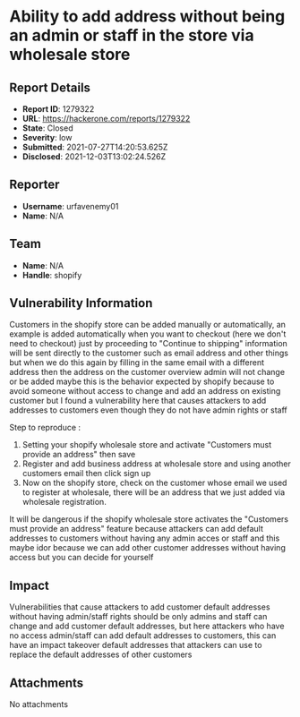 # Ability to add address without being an admin or staff in the store via wholesale store

## Report Details
- **Report ID**: 1279322
- **URL**: https://hackerone.com/reports/1279322
- **State**: Closed
- **Severity**: low
- **Submitted**: 2021-07-27T14:20:53.625Z
- **Disclosed**: 2021-12-03T13:02:24.526Z

## Reporter
- **Username**: urfavenemy01
- **Name**: N/A

## Team
- **Name**: N/A
- **Handle**: shopify

## Vulnerability Information
Customers in the shopify store can be added manually or automatically, an example is added automatically when you want to checkout (here we don't need to checkout) just by proceeding to "Continue to shipping" information will be sent directly to the customer such as email address and other things but when we do this again by filling in the same email with a different address then the address on the customer overview admin will not change or be added maybe this is the behavior expected by shopify because to avoid someone without access to change and add an address on existing customer but I found a vulnerability here that causes attackers to add addresses to customers even though they do not have admin rights or staff 

Step to reproduce :

1. Setting your shopify wholesale store and activate "Customers must provide an address" then save
2. Register and add business address at wholesale store and using another customers email then click sign up
3. Now on the shopify store, check on the customer whose email we used to register at wholesale, there will be an address that we just added via wholesale registration.

It will be dangerous if the shopify wholesale store activates the "Customers must provide an address" feature because attackers can add default addresses to customers without having any admin acces or staff and this maybe idor because we can add other customer addresses without having access but you can decide for yourself

## Impact

Vulnerabilities that cause attackers to add customer default addresses without having admin/staff rights should be only admins and staff can change and add customer default addresses, but here attackers who have no access admin/staff can add default addresses to customers, this can have an impact takeover default addresses that attackers can use to replace the default addresses of other customers

## Attachments
No attachments
